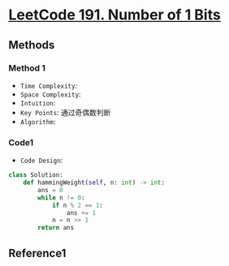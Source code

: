 # [LeetCode 191. Number of 1 Bits](https://leetcode-cn.com/problems/number-of-1-bits/)

## Methods

### Method 1

* `Time Complexity`:
* `Space Complexity`:
* `Intuition`:
* `Key Points`: 通过奇偶数判断
* `Algorithm`:

### Code1

* `Code Design`:

```python
class Solution:
    def hammingWeight(self, n: int) -> int:
        ans = 0
        while n != 0:
            if n % 2 == 1:
                ans += 1
            n = n >> 1
        return ans
```

## Reference1
